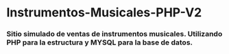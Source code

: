 # Instrumentos-Musicales-PHP-V2

### Sitio simulado de ventas de instrumentos musicales. Utilizando PHP para la estructura y MYSQL para la base de datos.
